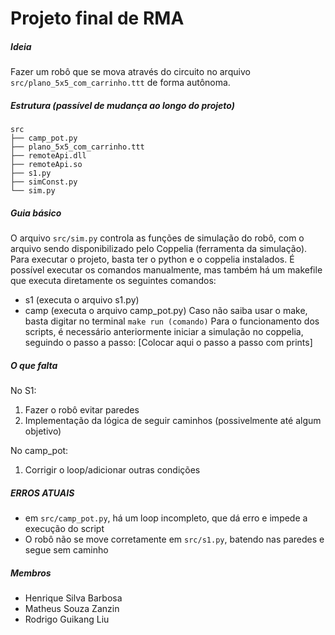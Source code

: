 # Projeto final de RMA
##### Ideia
Fazer um robô que se mova através do circuito no arquivo `src/plano_5x5_com_carrinho.ttt` de forma autônoma.

##### Estrutura (passível de mudança ao longo do projeto)
```
src
├── camp_pot.py
├── plano_5x5_com_carrinho.ttt
├── remoteApi.dll
├── remoteApi.so
├── s1.py
├── simConst.py
└── sim.py
```
##### Guia básico
O arquivo `src/sim.py` controla as funções de simulação do robô, com o arquivo sendo disponibilizado pelo Coppelia (ferramenta da simulação). 
Para executar o projeto, basta ter o python e o coppelia instalados. É possível executar os comandos manualmente, mas também há um makefile que executa diretamente os seguintes comandos:
- s1 (executa o arquivo s1.py)
- camp (executa o arquivo camp_pot.py)
Caso não saiba usar o make, basta digitar no terminal `make run (comando)`
Para o funcionamento dos scripts, é necessário anteriormente iniciar a simulação no coppelia, seguindo o passo a passo:
[Colocar aqui o passo a passo com prints]

##### O que falta
No S1:
1. Fazer o robô evitar paredes
2. Implementação da lógica de seguir caminhos (possivelmente até algum objetivo)

No camp_pot:
1. Corrigir o loop/adicionar outras condições

##### ERROS ATUAIS
- em `src/camp_pot.py`, há um loop incompleto, que dá erro e impede a execução do script
- O robô não se move corretamente em `src/s1.py`, batendo nas paredes e segue sem caminho

##### Membros
- Henrique Silva Barbosa
- Matheus Souza Zanzin
- Rodrigo Guikang Liu
